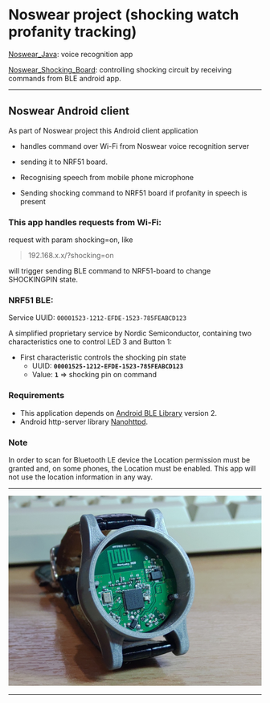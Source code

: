 # Noswear project (shocking watch profanity tracking)  

[Noswear_Java](https://github.com/StarrLucky/Noswear_Java): voice recognition app  

[Noswear_Shocking_Board](https://github.com/StarrLucky/Noswear_Shocking_Board): controlling shocking circuit by receiving commands from BLE android app.  

--- 

## Noswear Android client

As part of Noswear project this Android client application
* handles command over Wi-Fi from Noswear voice recognition server
* sending it to NRF51 board.

* Recognising speech from mobile phone microphone 
* Sending shocking command to NRF51 board if profanity in speech is present

### This app handles requests from Wi-Fi:
request with param shocking=on, like

> 192.168.x.x/?shocking=on

 will trigger sending BLE command to NRF51-board to change SHOCKINGPIN state.
 
### NRF51 BLE:

Service UUID: `00001523-1212-EFDE-1523-785FEABCD123`

A simplified proprietary service by Nordic Semiconductor, containing two characteristics one to 
control LED 3 and Button 1:

- First characteristic controls the shocking pin state
  - UUID: **`00001525-1212-EFDE-1523-785FEABCD123`**
  - Value: **`1`** => shocking pin on command


### Requirements

* This application depends on [Android BLE Library](https://github.com/NordicSemiconductor/Android-BLE-Library/) version 2.
* Android http-server library [Nanohttpd](https://github.com/NanoHttpd/nanohttpd).


### Note

In order to scan for Bluetooth LE device the Location permission must be granted and, on some phones, 
the Location must be enabled. This app will not use the location information in any way.

----

  ![Noswear shocking watch pcb](https://github.com/StarrLucky/Noswear_Shocking_Board/blob/master/pcb.jpg)

----
